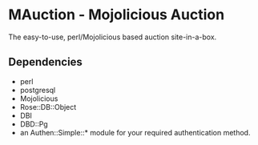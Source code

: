 MAuction - Mojolicious Auction
==============================

The easy-to-use, perl/Mojolicious based auction site-in-a-box.

Dependencies
------------

* perl
* postgresql
* Mojolicious
* Rose::DB::Object
* DBI
* DBD::Pg
* an Authen::Simple::* module for your required authentication method.

